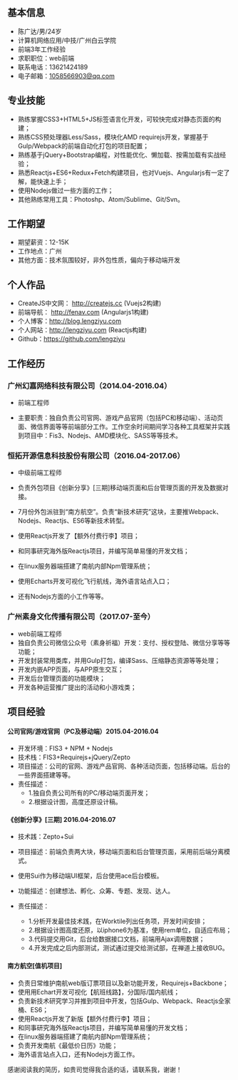 ## 基本信息
- 陈广达/男/24岁
- 计算机网络应用/中技/广州白云学院
- 前端3年工作经验
- 求职职位：web前端
- 联系电话：13621424189
- 电子邮箱：1058566903@qq.com

## 专业技能
- 熟练掌握CSS3+HTML5+JS标签语言化开发，可较快完成对静态页面的构建；
- 熟练CSS预处理器Less/Sass，模块化AMD requirejs开发，掌握基于Gulp/Webpack的前端自动化打包的项目配置；
- 熟练基于jQuery+Bootstrap编程，对性能优化、懒加载、按需加载有实战经验；
- 熟悉Reactjs+ES6+Redux+Fetch构建项目，也对Vuejs、Angularjs有一定了解，能快速上手；
- 使用Nodejs做过一些方面的工作；
- 其他熟练常用工具：Photoshp、Atom/Sublime、Git/Svn。

## 工作期望
- 期望薪资：12-15K
- 工作地点：广州
- 其他方面：技术氛围较好，非外包性质，偏向于移动端开发

## 个人作品
- CreateJS中文网： http://createjs.cc (Vuejs2构建)
- 前端导航： http://fenav.com (Angularjs1构建)
- 个人博客：http://blog.lengziyu.com  
- 个人网站：http://lengziyu.com (Reactjs构建)
- Github：https://github.com/lengziyu  

## 工作经历

### 广州幻嘉网络科技有限公司（2014.04-2016.04）  
- 前端工程师

- 主要职责：独自负责公司官网、游戏产品官网（包括PC和移动端）、活动页面、微信界面等等前端部分工作。工作空余时间期间学习各种工具框架并实践到项目中：Fis3、Nodejs、AMD模块化、SASS等等技术。

### 恒拓开源信息科技股份有限公司（2016.04-2017.06）
- 中级前端工程师

- 负责外包项目《创新分享》[三期]移动端页面和后台管理页面的开发及数据对接。
- 7月份外包派驻到“南方航空”。负责“新技术研究”这块，主要推Webpack、Nodejs、Reactjs、ES6等新技术转型。
- 使用Reactjs开发了【额外付费行李】项目；
- 和同事研究海外版Reactjs项目，并编写简单易懂的开发文档；
- 在linux服务器端搭建了南航内部Npm管理系统；
- 使用Echarts开发可视化飞行航线，海外语言站点入口；
- 还有Nodejs方面的小工作等等。

### 广州素身文化传播有限公司（2017.07-至今）
- web前端工程师
- 独自负责公司微信公众号（素身祈福）开发：支付、授权登陆、微信分享等等功能；
- 开发封装常用类库，并用Gulp打包，编译Sass、压缩静态资源等等处理；
- 开发内嵌APP页面，与APP原生交互；
- 开发后台管理页面的功能模块；
- 开发各种运营推广提出的活动和小游戏类；

## 项目经验
#### 公司官网/游戏官网（PC及移动端）2015.04-2016.04  
- 开发环境：FIS3 + NPM + Nodejs
- 技术栈：FIS3+Requirejs+jQuery/Zepto
- 项目描述：公司的官网、游戏产品官网、各种活动页面，包括移动端。后台的一些界面搭建等等。
- 责任描述：
  - 1.独自负责公司所有的PC/移动端页面开发；
  - 2.根据设计图，高度还原设计稿。

#### 《创新分享》[三期] 2016.04-2016.07
  - 技术践：Zepto+Sui
  - 项目描述：前端负责两大块，移动端页面和后台管理页面，采用前后端分离模式。
  - 使用Sui作为移动端UI框架，后台使用ace后台模板。
  - 功能描述：创建想法、孵化、众筹、专题、发现、达人。

  - 责任描述：
    - 1.分析开发最佳技术践，在Worktile列出任务项，开发时间安排；
    - 2.根据设计图高度还原，以iphone6为基准，使用rem单位，自适应布局；
    - 3.代码提交用Git，后台给数据接口文档，前端用Ajax调用数据；
    - 4.开发完成之后内部测试，测试通过提交给测试部，在禅道上接收BUG。

#### 南方航空[值机项目]
- 负责日常维护南航web版订票项目以及新功能开发，Requirejs+Backbone；
- 使用用Echart开发可视化【航班线路】，分国际/国内航线；
- 负责新技术研究学习并推到项目中开发，包括Gulp、Webpack、Reactjs全家桶、ES6；
- 使用Reactjs开发了新版【额外付费行李】项目；
- 和同事研究海外版Reactjs项目，并编写简单易懂的开发文档；
- 在linux服务器端搭建了南航内部Npm管理系统；
- 负责开发南航《最低价日历》功能；
- 海外语言站点入口，还有Nodejs方面工作。


感谢阅读我的简历，如贵司觉得我合适的话，请联系我，谢谢！

